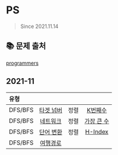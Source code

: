 # PS

> Since 2021.11.14

## :books: 문제 출처

[programmers](https://programmers.co.kr/)

## 2021-11

| 유형      |                  |                  |                  | 
| :------- | :----------------------:  | :----------------------:  | :----------------------:  |
| DFS/BFS | [타겟 넘버](https://programmers.co.kr/learn/courses/30/lessons/43165) | 정렬 | [K번째수](https://programmers.co.kr/learn/courses/30/lessons/42748) |
| DFS/BFS | [네트워크](https://programmers.co.kr/learn/courses/30/lessons/43162) |  정렬 | [가장 큰 수](https://programmers.co.kr/learn/courses/30/lessons/42746) | 
| DFS/BFS | [단어 변환](https://programmers.co.kr/learn/courses/30/lessons/43163) |  정렬 | [H-Index](https://programmers.co.kr/learn/courses/30/lessons/42747) | 
| DFS/BFS | [여행경로](https://programmers.co.kr/learn/courses/30/lessons/43164) | 
